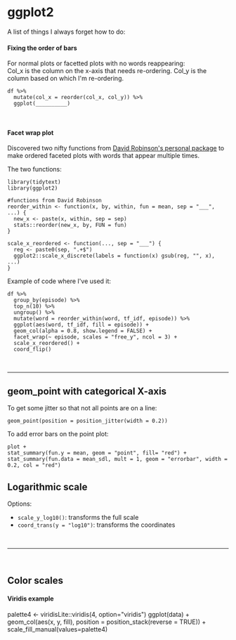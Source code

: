 # ggplot2

A list of things I always forget how to do:


#### Fixing the order of bars

For normal plots or facetted plots with no words reappearing:  
Col_x is the column on the x-axis that needs re-ordering. Col_y is the column based on which I'm re-ordering.

```
df %>%
  mutate(col_x = reorder(col_x, col_y)) %>%
  ggplot(__________)
```

<br>

#### Facet wrap plot
Discovered two nifty functions from [David Robinson's personal package](https://github.com/dgrtwo/drlib) to make ordered faceted plots with words that appear multiple times.  

The two functions:
```
library(tidytext)
library(ggplot2)

#functions from David Robinson
reorder_within <- function(x, by, within, fun = mean, sep = "___", ...) {
  new_x <- paste(x, within, sep = sep)
  stats::reorder(new_x, by, FUN = fun)
}

scale_x_reordered <- function(..., sep = "___") {
  reg <- paste0(sep, ".+$")
  ggplot2::scale_x_discrete(labels = function(x) gsub(reg, "", x), ...)
}
```

Example of code where I've used it:
```
df %>%
  group_by(episode) %>%
  top_n(10) %>%
  ungroup() %>%
  mutate(word = reorder_within(word, tf_idf, episode)) %>%
  ggplot(aes(word, tf_idf, fill = episode)) +
  geom_col(alpha = 0.8, show.legend = FALSE) +
  facet_wrap(~ episode, scales = "free_y", ncol = 3) +
  scale_x_reordered() +
  coord_flip()
```


<br><hr>


## geom_point with categorical X-axis

To get some jitter so that not all points are on a line:
```
geom_point(position = position_jitter(width = 0.2))
```


To add error bars on the point plot:
```
plot +
stat_summary(fun.y = mean, geom = "point", fill= "red") +
stat_summary(fun.data = mean_sdl, mult = 1, geom = "errorbar", width = 0.2, col = "red")
```


## Logarithmic scale

Options:

+ `scale_y_log10()`: transforms the full scale
+ `coord_trans(y = "log10")`: transforms the coordinates


<br><hr><br>

## Color scales

#### Viridis example

palette4 <- viridisLite::viridis(4, option="viridis")
ggplot(data) +
  geom_col(aes(x, y, fill), position = position_stack(reverse = TRUE)) + 
  scale_fill_manual(values=palette4)
